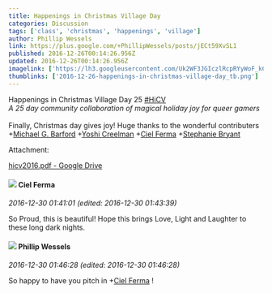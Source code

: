 ```yaml
---
title: Happenings in Christmas Village Day
categories: Discussion
tags: ['class', 'christmas', 'happenings', 'village']
author: Phillip Wessels
link: https://plus.google.com/+PhillipWessels/posts/jECt59XvSL1
published: 2016-12-26T00:14:26.956Z
updated: 2016-12-26T00:14:26.956Z
imagelink: ['https://lh3.googleusercontent.com/Uk2WF3JGIczlRcpRYyWoF_kCvWK3vOSC2VsdTS8AF1HmlPQmXoxF12gfZCZC8Tv99-B-EMYacFT--r7_oN07N9UFI8L_8v2-wDo0wYrH9MFH3r_BhSl_wyEVnMbeew0MOo0zth-U=s1600']
thumblinks: ['2016-12-26-happenings-in-christmas-village-day_tb.png']
---
```


Happenings in Christmas Village Day 25 <a rel="nofollow" class="ot-hashtag" href="https://plus.google.com/s/%23HiCV/posts">#HiCV</a> <br /><i>A 25 day community collaboration of magical holiday joy for queer gamers</i><br /><br />Finally, Christmas day gives joy! Huge thanks to the wonderful contributers <span class="proflinkWrapper"><span class="proflinkPrefix">+</span><a class="proflink" href="https://plus.google.com/103023909708652392009" oid="103023909708652392009">Michael G. Barford</a></span> <span class="proflinkWrapper"><span class="proflinkPrefix">+</span><a class="proflink" href="https://plus.google.com/113749296838071372893" oid="113749296838071372893">Yoshi Creelman</a></span> <span class="proflinkWrapper"><span class="proflinkPrefix">+</span><a class="proflink" href="https://plus.google.com/100873660650682925220" oid="100873660650682925220">Ciel Ferma</a></span> <span class="proflinkWrapper"><span class="proflinkPrefix">+</span><a class="proflink" href="https://plus.google.com/117607363824545671895" oid="117607363824545671895">Stephanie Bryant</a></span>


Attachment:

<a href='https://drive.google.com/file/d/0B1LY0MsvGmaCd1V0LVp2eDl6VUU/view?usp=sharing'>hicv2016.pdf - Google Drive</a>


<div id='comment z13xg53rgsv3dvizw04ccnxqmyzpexcwdrk0k'>
  <h4><img src='{{site.baseurl}}//images/avatars/100873660650682925220_photo.jpg'> Ciel Ferma</h4>
      <p><cite>2016-12-30 01:41:01 (edited: 2016-12-30 01:43:39)</cite></p>
        <p>So Proud, this is beautiful! Hope this brings Love, Light and Laughter to these long dark nights.</p>
</div>
        

<div id='comment z13xg53rgsv3dvizw04ccnxqmyzpexcwdrk0k'>
  <h4><img src='{{site.baseurl}}//images/avatars/109231517488819563639_photo.jpg'> Phillip Wessels</h4>
      <p><cite>2016-12-30 01:46:28 (edited: 2016-12-30 01:46:28)</cite></p>
        <p>So happy to have you pitch in <span class="proflinkWrapper"><span class="proflinkPrefix">+</span><a class="proflink" href="https://plus.google.com/100873660650682925220" oid="100873660650682925220">Ciel Ferma</a></span>​ !</p>
</div>
        